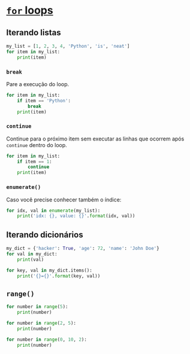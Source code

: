# [`for` loops](https://docs.python.org/3/tutorial/controlflow.html#for-statements)

## Iterando listas


```python
my_list = [1, 2, 3, 4, 'Python', 'is', 'neat']
for item in my_list:
    print(item)
```

### `break`
Pare a execução do loop.


```python
for item in my_list:
    if item == 'Python':
        break
    print(item)
```

### `continue`
Continue para o próximo item sem executar as linhas que ocorrem após `continue` dentro do loop.


```python
for item in my_list:
    if item == 1:
        continue
    print(item)
```

### `enumerate()`
Caso você precise conhecer também o índice:


```python
for idx, val in enumerate(my_list):
    print('idx: {}, value: {}'.format(idx, val))
```

## Iterando dicionários


```python
my_dict = {'hacker': True, 'age': 72, 'name': 'John Doe'}
for val in my_dict:
    print(val)
```


```python
for key, val in my_dict.items():
    print('{}={}'.format(key, val))
```

## `range()`


```python
for number in range(5):
    print(number)
```


```python
for number in range(2, 5):
    print(number)
```


```python
for number in range(0, 10, 2):
    print(number)
```
